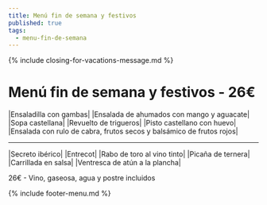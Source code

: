 ```yaml
---
title: Menú fin de semana y festivos
published: true
tags:
  - menu-fin-de-semana
---
```


{% include closing-for-vacations-message.md %}

# Menú fin de semana y festivos - 26€

|Ensaladilla con gambas|
|Ensalada de ahumados con mango y aguacate|
|Sopa castellana|
|Revuelto de trigueros|
|Pisto castellano con huevo|
|Ensalada con rulo de cabra, frutos secos y balsámico de frutos rojos|

------

|Secreto ibérico|
|Entrecot|
|Rabo de toro al vino tinto|
|Picaña de ternera|
|Carrillada en salsa|
|Ventresca de atún a la plancha|

<!-- |Cordero asado|eligiendo este segundo plato se añade 10€ al menú, en total 34€| -->

26€ - Vino, gaseosa, agua y postre incluidos

{% include footer-menu.md %}
